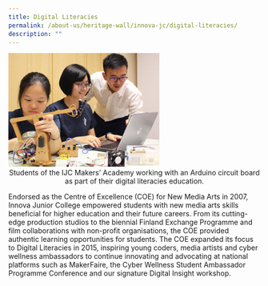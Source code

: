 ```yaml
---
title: Digital Literacies
permalink: /about-us/heritage-wall/innova-jc/digital-literacies/
description: ""
---
```

<img src="/images/innovajc5.jpg" style="width:60%">

<center>Students of the IJC Makers’ Academy working with an Arduino circuit board as part of their digital literacies education.</center>

Endorsed as the Centre of Excellence (COE) for New Media Arts in 2007, Innova Junior College empowered students with new media arts skills beneficial for higher education and their future careers. From its cutting-edge production studios to the biennial Finland Exchange Programme and film collaborations with non-profit organisations, the COE provided authentic learning opportunities for students. The COE expanded its focus to Digital Literacies in 2015, inspiring young coders, media artists and cyber wellness ambassadors to continue innovating and advocating at national platforms such as MakerFaire, the Cyber Wellness Student Ambassador Programme Conference and our signature Digital Insight workshop.